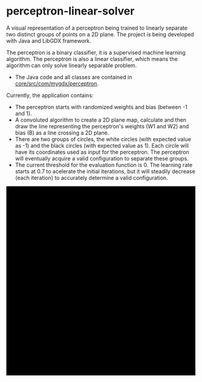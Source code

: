 # perceptron-linear-solver

A visual representation of a perceptron being trained to linearly separate two distinct groups of points on a 2D plane. The project is being developed with Java and LibGDX framework. 

The perceptron is a binary classifier, it is a supervised machine learning algorithm. The perceptron is also a linear classifier, which means the algorithm can only solve linearly separable problem.

* The Java code and all classes are contained in [core/src/com/mygdx/perceptron](https://github.com/EduardoKenji/perceptron-linear-solver/tree/master/core/src/com/mygdx/perceptron).

Currently, the application contains:
* The perceptron starts with randomized weights and bias (between -1 and 1).
* A convoluted algorithm to create a 2D plane map, calculate and then draw the line representing the perceptron's weights (W1 and W2) and bias (B) as a line crossing a 2D plane.
* There are two groups of circles, the white circles (with expected value as -1) and the black circles (with expected value as 1). Each circle will have its coordinates used as input for the perceptron. The perceptron will eventually acquire a valid configuration to separate these groups.
* The current threshold for the evaluation function is 0. The learning rate starts at 0.7 to acelerate the initial iterations, but it will steadily decrease (each iteration) to accurately determine a valid configuration.

<img src="pictures/perceptron_training.gif" width="500">
